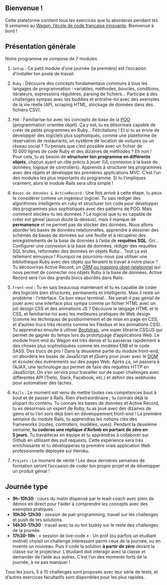## Bienvenue !

Cette plateforme contient tous les exercices que tu aborderas pendant tes 9 semaines au [Wagon, l’école de code française innovante](http://www.lewagon.com). Bienvenue à bord !

## Présentation générale

Notre programme se compose de 7 modules

1.  `Setup` : Ce petit module d’une journée (la première) est l’occasion d’installer ton poste de travail.

2.  `Ruby` : Découvre des concepts fondamentaux communs à tous les langages de programmation : variables, méthodes, boucles, conditions, itérateurs, expressions régulières, parsing de fichiers… Participe à des challenges sympas avec tes buddies et entraîne-toi avec des exemples de la vie réelle (API, scraping HTML, stockage de données dans des fichiers CSV).

3.  `POO` : Familiarise-toi avec les concepts de base de la [POO](https://fr.wikipedia.org/wiki/Programmation_orient%C3%A9e_objet) (programmation orientée objet). Ça y est, tu es désormais capable de créer de petits programmes en Ruby… Félicitations ! Et si tu as envie de développer des logiciels plus sophistiqués, comme une plateforme de réservation de restaurants, un système de location de voitures ou un réseau social ? Tu penses que c’est possible avec un fichier de 10 000 lignes de code Ruby et des dizaines de méthodes ? Eh non ! Pour cela, tu as besoin de **structurer ton programme en différents objets**, chacun ayant un rôle précis à jouer (UI, connexion à la base de données, logique de controllers). Apprends à structurer tes programmes avec des objets et développe tes premières applications MVC. C’est l’un des modules les plus importants du programme. Si tu t’impliques vraiment, alors le module Rails sera ultra simple !

4.  `Bases de données & ActiveRecord` : Une fois arrivé à cette étape, tu peux te considérer comme un ingénieur logiciel. Tu sais rédiger des algorithmes intelligents en ruby et structurer ton code pour développer des programmes plus sophistiqués avec des patterns de POO. Mais comment stockes-tu tes données ? Le logiciel que tu es capable de créer est génial (aucun doute là-dessus), mais il manque de **permanence** et ne permet pas de stocker des données. Nous allons aborder les bases de données relationnelles, apprendre à dessiner des schémas de bases de données sur une feuille et à récupérer des enregistrements de ta base de données à l’aide de **requêtes SQL**. Grr… Configurer une connexion à la base de données, rédiger des requêtes SQL brutes, reformater des données en objets Ruby… Tout ça est tellement ennuyeux ! Pourquoi ne pourrions-nous pas utiliser une bibliothèque Ruby avec des objets qui feraient le travail à notre place ? Tu découvriras Active Record, un [ORM ou mapping objet-relationnel](https://fr.wikipedia.org/wiki/Mapping_objet-relationnel) qui nous permet de connecter nos objets Ruby à la base de données. Active Record sera l’un des grands blocs abordés dans Rails.

5.  `Front-end` : Tu en sais beaucoup maintenant et tu es capable de coder des logiciels bien structurés, permanents et intelligents. Mais il reste un problème : l’interface. Ce bon vieux terminal… Ne serait-il pas génial de jouer avec une interface plus sympa comme un fichier HTML avec un joli design CSS et des animations JS ? Découvre le langage HTML et le CSS, et familiarise-toi avec les meilleures pratiques de Web design (comme les techniques de positionnement et de mise en page en CSS, et d’autres trucs très récents comme les Flexbox et les animations CSS). Tu apprendras ensuite à utiliser [Bootstrap](http://getbootstrap.com/), une super librairie CSS/JS qui permet de gagner du temps lors du prototypage d’applications Web. Le module front-end du Wagon est très dense et tu passeras rapidement à des choses plus sophistiquées comme les modèles ERB et le code SASS. Des trucs de pro ! Dans la deuxième partie du module front-end, on abordera les bases de JavaScript et jQuery pour jouer avec le [DOM](https://fr.wikipedia.org/wiki/Document_Object_Model) et écouter des événements sur des pages Web. Après ça, on passera à l’AJAX, une technologie qui permet de faire des requêtes HTTP en JavaScript. On s’en servira pour travailler sur de super challenges avec différentes API (Trello, Slack, Facebook, etc.) et définir des webhooks pour automatiser des tâches.

6.  `Rails` : Le moment est venu de mettre toutes ces compétences bout à bout et de passer à Rails. Rien d’extraordinaire ; tu connais déjà la plupart du contenu. Tu connais les bases de données et Active Record, tu es désormais un expert de Ruby, tu as joué avec des dizaines de gems et tu t’en sors déjà bien en développement front-end ! La première semaine du module Rails, tu apprendras les notions clés des frameworks (routes, controllers, modèles, vues). Pendant la deuxième semaine, **tu coderas une réplique d’Airbnb en partant de zéro en 5 jours**. Tu travailleras en équipe et tu apprendras à collaborer sur Github en utilisant des pull requests. Cette expérience sera très enrichissante et tu développeras ta première vraie application Web professionnelle déployée sur Heroku.

7.  `Projets` : Le moment de vérité ! Les deux dernières semaines de formation seront l’occasion de coder ton propre projet et de développer un produit génial !

## Journée type

-   **9h-10h30** : cours du matin dispensé par le lead-coach avec plein de démos en direct pour t’aider à comprendre les concepts avec des exemples pratiques.
-   **10h30-12h30** : session de pair programming, travail sur les challenges et push de tes solutions.
-   **14h30-17h30** : travail avec ta ou ton buddy sur le reste des challenges de la journée.
-   **17h30-19h** : « session de live-code » : Un prof (ou parfois un étudiant motivé) choisit un challenge intéressant parmi ceux de la journée, ou en invente un nouveau. Puis il code la solution **à partir de zéro** devant la classe sur le projecteur. L’étudiant doit interagir avec la classe et demander de l’aide aux autres. C’est l’un des moments forts de la journée, à ne pas manquer !

Tous les jours, 5 à 10 challenges sont proposés avec leur série de tests, et d’autres exercices facultatifs sont disponibles pour les plus rapides.

